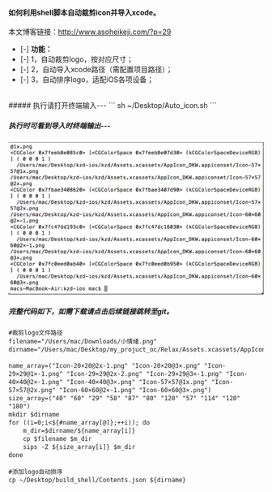 #### 如何利用shell脚本自动裁剪icon并导入xcode。 </br>

本文博客链接：<http://www.asoheikeji.com/?p=29> </br>
- [-] **功能：**
- [-] 1，自动裁剪logo，按对应尺寸；
- [-] 2，自动导入xcode路径（需配置项目路径）；
- [-] 3，自动排序logo，适配iOS各项设备；
</br>
##### 执行请打开终端输入---
```
sh ~/Desktop/Auto_icon.sh
```

##### 执行时可看到导入时终端输出---  </br>
<img src="/source/auto_icon.png" alt="如何利用shell脚本自动裁剪icon并导入xcode" height="300" width="600" >

##### 完整代码如下，如需下载请点击后续链接跳转至git。
```
#裁剪logo文件路径
filename="/Users/mac/Downloads/小情绪.png"
dirname="/Users/mac/Desktop/my_projuct_oc/Relax/Assets.xcassets/AppIcon.appiconset/"

name_array=("Icon-20×20@2x-1.png" "Icon-20×20@3×.png" "Icon-29×29@1×-1.png" "Icon-29×29@2x-2.png" "Icon-29×29@3×-1.png" "Icon-40×40@2×-1.png" "Icon-40×40@3×.png" "Icon-57×57@1x.png" "Icon-57×57@2x.png" "Icon-60×60@2×-1.png" "Icon-60×60@3×.png")
size_array=("40" "60" "29" "58" "87" "80" "120" "57" "114" "120" "180")
mkdir $dirname
for ((i=0;i<${#name_array[@]};++i)); do
    m_dir=$dirname/${name_array[i]}
    cp $filename $m_dir
    sips -Z ${size_array[i]} $m_dir
done

#添加logo自动排序
cp ~/Desktop/build_shell/Contents.json ${dirname}
```
